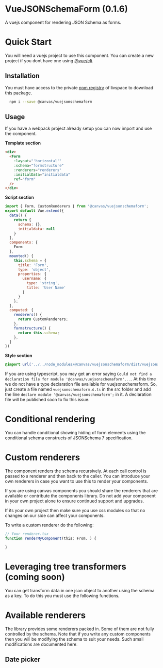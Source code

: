 # VueJSONSchemaForm (0.1.6)

A vuejs component for rendering JSON Schema as forms.

# Quick Start

You will need a vuejs project to use this component. You can create a new project if you dont have one using [@vue/cli](https://cli.vuejs.org/).

## Installation

You must have access to the private [npm registry](http://www.google.com) of livspace to download this package.

```bash
  npm i --save @canvas/vuejsonschemaform
```

## Usage

If you have a webpack project already setup you can now import and use the component.

__Template section__
```html
<div>
  <Form
    :layout="'horizontal'"
    :schema="formstructure"
    :renderers="renderers"
    :initialData="initialdata"
    ref="form"
  />
</div>
```

__Script section__
```javascript
import { Form, CustomRenderers } from '@canvas/vuejsonschemaform';
export default Vue.extend({
  data() {
    return {
      schema: {},
      initialdata: null
    }
  },
  components: {
    Form
  },
  mounted() {
    this.schema = {
      title: 'Form',
      type: 'object',
      properties: {
        username: {
          type: 'string',
          title: 'User Name'
        }
      }
    };
  },
  computed: {
    renderers() {
      return CustomRenderers;
    },
    formstructure() {
      return this.schema;
    },
  }
})
```

__Style section__
```css
@import url('../../node_modules/@canvas/vuejsonschemaform/dist/vuejsonschemaform.css');
```
If you are using typescript, you may get an error saying `Could not find a declaration file for module '@canvas/vuejsonschemaform'...`. At this time we do not have a type
declaration file available for vuejsonschemaform. So, just create a file named
`vuejsonschemaform.d.ts` in the src folder and add the line
`declare module '@canvas/vuejsonschemaform';` in it. A declaration file will be
published soon to fix this issue.

# Conditional rendering
You can handle conditional showing hiding of form elements using the conditional
schema constructs of JSONSchema 7 specification.

# Custom renderers
The component renders the schema recursively. At each call control is passed to
a renderer and then back to the caller. You can introduce your own renderers in
case you want to use this to render your components.

If you are using canvas components you should share the renderers that are available
or contribute the components library. Do not add your component in your own project
alone to ensure continued support and upgrades.

If its your own project then make sure you use css modules so that no changes on
our side can affect your components.

To write a custom renderer do the following:
```typescript
// Your renderer.tsx
function renderMyComponent(this: From, ) {

}
```

# Leveraging tree transformers (coming soon)
You can get transform data in one json object to another using the schema as a key.
To do this you must use the following functions.

# Available renderers
The library provides some renderers packed in. Some of them are not fully controlled
by the schema. Note that if you write any custom components then you will be
modifying the schema to suit your needs. Such small modifications are documented here:

## Date picker
